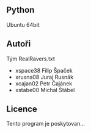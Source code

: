 Python
---------

Ubuntu 64bit

Autoři
------

Tým RealRavers.txt
- xspace38 Filip Špaček
- xrusna08 Juraj Rusnák 
- xcajan02 Petr Čajánek
- xstabe00 Michal Štábel

Licence
-------

Tento program je poskytovan...

